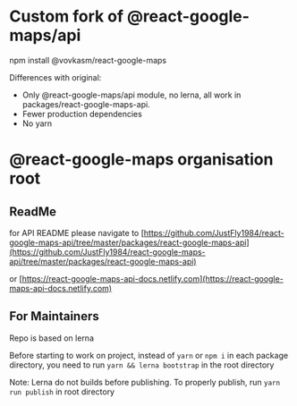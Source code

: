 # Custom fork of @react-google-maps/api

npm install @vovkasm/react-google-maps

Differences with original:

- Only @react-google-maps/api module, no lerna, all work in packages/react-google-maps-api.
- Fewer production dependencies
- No yarn

# @react-google-maps organisation root

## ReadMe

for API README please navigate to [https://github.com/JustFly1984/react-google-maps-api/tree/master/packages/react-google-maps-api](https://github.com/JustFly1984/react-google-maps-api/tree/master/packages/react-google-maps-api)

or [https://react-google-maps-api-docs.netlify.com](https://react-google-maps-api-docs.netlify.com)

## For Maintainers

Repo is based on lerna

Before starting to work on project, instead of `yarn` or `npm i` in each package directory, you need to run `yarn && lerna bootstrap` in the root directory

Note: Lerna do not builds before publishing. To properly publish, run `yarn run publish` in root directory
